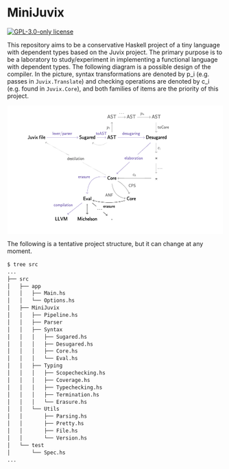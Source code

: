 # MiniJuvix

<!-- [![GitHub CI](https://github.com/heliaxdev/MiniJuvix/workflows/CI/badge.svg)](https://github.com/heliaxdev/MiniJuvix/actions) -->
[![GPL-3.0-only license](https://img.shields.io/badge/license-GPL--3.0--only-blue.svg)](LICENSE)

This repository aims to be a conservative Haskell project of a tiny
language with dependent types based on the Juvix project. The primary
purpose is to be a laboratory to study/experiment in implementing a
functional language with dependent types. The following diagram is a
possible design of the compiler. In the picture, syntax
transformations are denoted by p_i (e.g. passes in `Juvix.Translate`)
and checking operations are denoted by c_i (e.g. found in
`Juvix.Core`), and both families of items are the priority of this
project.

<img align="center" height="300" src="doc/minijuvix.png">

The following is a tentative project structure, but it can change at
any moment.

```bash
$ tree src
...
├── src
│   ├── app
│   │   ├── Main.hs
│   │   └── Options.hs
│   ├── MiniJuvix
│   │   ├── Pipeline.hs
│   │   ├── Parser
│   │   ├── Syntax
│   │   │   ├── Sugared.hs
│   │   │   ├── Desugared.hs
│   │   │   ├── Core.hs
│   │   │   └── Eval.hs
│   │   ├── Typing
│   │   │   ├── Scopechecking.hs
│   │   │   ├── Coverage.hs
│   │   │   ├── Typechecking.hs
│   │   │   ├── Termination.hs
│   │   │   └── Erasure.hs
│   │   └── Utils
│   │       ├── Parsing.hs
│   │       ├── Pretty.hs
│   │       ├── File.hs
│   │       └── Version.hs
│   └── test
│       └── Spec.hs
...
```


